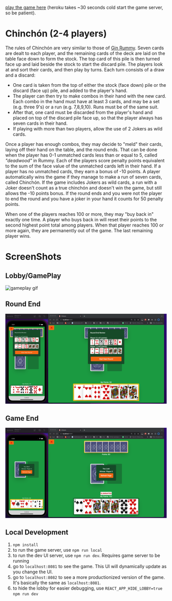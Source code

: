 [play the game here](https://chinchon-game.herokuapp.com) (heroku takes ~30 seconds cold start the game server, so be patient).

# Chinchón (2-4 players)

The rules of Chinchón are very similar to those of [Gin Rummy](https://en.wikipedia.org/wiki/Gin_Rummy). Seven cards are dealt to each player, and the remaining cards of the deck are laid on the table face down to form the stock. The top card of this pile is then turned face up and laid beside the stock to start the discard pile. The players look at and sort their cards, and then play by turns. Each turn consists of a draw and a discard:

- One card is taken from the top of either the stock (face down) pile or the discard (face up) pile, and added to the player's hand.
- The player can then try to make combos in their hand with the new card. Each combo in the hand must have at least 3 cards, and may be a set (e.g. three 9's) or a run (e.g. 7,8,9,10). Runs must be of the same suit.
- After that, one card must be discarded from the player's hand and placed on top of the discard pile face up, so that the player always has seven cards in their hand.
- If playing with more than two players, allow the use of 2 Jokers as wild cards.

Once a player has enough combos, they may decide to "meld" their cards, laying off their hand on the table, and the round ends. That can be done when the player has 0-1 unmatched cards less than or equal to 5, called *"deadwood"* in Rummy. Each of the players score penalty points equivalent to the sum of the face value of the unmatched cards left in their hand. If a player has no unmatched cards, they earn a bonus of -10 points. A player automatically wins the game if they manage to make a run of seven cards, called Chinchón. If the game includes Jokers as wild cards, a run with a Joker doesn't count as a true chinchón and doesn't win the game, but still allows the -10 points bonus. If the round ends and you were not the player to end the round and you have a joker in your hand it counts for 50 penalty points.

When one of the players reaches 100 or more, they may "buy back in" exactly one time. A player who buys back in will reset their points to the second highest point total among players. When that player reaches 100 or more again, they are permanently out of the game. The last remaining player wins.

# ScreenShots

## Lobby/GamePlay

![gameplay gif](media/gameplay.gif)

## Round End

![round end](media/round_end.png)

## Game End

![game end](media/game_end.png)

## Local Development

1. `npm install`
1. to run the game server, use `npm run local`
1. to run the dev UI server, use `npm run dev`. Requires game server to be running
1. go to `localhost:8081` to see the game. This UI will dynamically update as you change the UI.
1. go to `localhost:8082` to see a more productionized version of the game. It's basically the same as `localhost:8081`.
1. to hide the lobby for easier debugging, use `REACT_APP_HIDE_LOBBY=true npm run dev`

